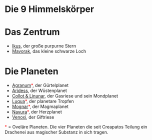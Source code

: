 # Die 9 Himmelskörper

# Das Zentrum

- [Ikus](./ikus/index.md), der große purpurne Stern
- [Mavorak](./mavorak/index.md), das kleine schwarze Loch

# Die Planeten

- [Agranum](./agranum/index.md)<span style="color: red;">*</span>, der Gürtelplanet
- [Aridess](./aridess/index.md), der Wüstenplanet
- [Collot & Linunar](./collot_linunar/index.md), der Gasriese und sein Mondplanet
- [Luqua](./luqua/index.md)<span style="color: red;">*</span>, der planetare Tropfen
- [Mognar](./mognar/index.md)<span style="color: red;">*</span>, der Magmaplanet
- [Navura](./navura/index.md)<span style="color: red;">*</span>, der Herzplanet
- [Venoxi](./venoxi/index.md), der Giftriese

<span style="color: red;">*</span> = Oveläre Planeten. Die vier Planeten die seit Creapatos Teilung ein Drachenei aus magischer Substanz in sich tragen.  